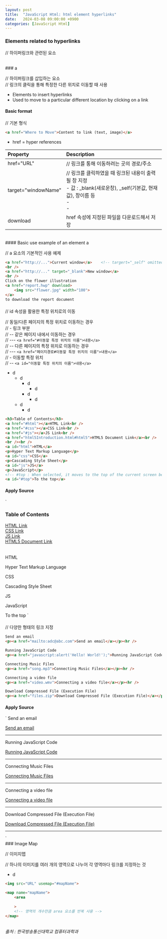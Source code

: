 ```yaml
---
layout: post
title:  "JavaScript Html: html element hyperlinks"
date:   2024-03-08 09:00:00 +0900
categories: [JavaScript Html]
---
```


### Elements related to hyperlinks   
// 하이퍼링크와 관련된 요소   
   
<br />
### a   
   
// 하이퍼링크를 삽입하는 요소   
// 링크의 클릭을 통해 특정한 다른 위치로 이동할 때 사용
- Elements to insert hyperlinks
- Used to move to a particular different location by clicking on a link
   
#### Basic format   
// 기본 형식   
   
```html
<a href="Where to Move">Content to link (text, image)</a>
```
   
- href = hyper references
   
|Property|Description|
|:---|:---|
|href="URL"|// 링크를 통해 이동하려는 곳의 경로/주소<br />|
|target="windowName"|// 링크를 클릭하였을 때 링크된 내용이 출력될 창 지정<br />- 값 : _blank(새로운창), _self(기본값, 현재값), 창이름 등<br />- <br />- |
|download|href 속성에 지정된 파일을 다운로드해서 저장<br />|
   
<br />
#### Basic use example of an element a   
   
// a 요소의 기본적인 사용 예제   
   
```html
<a href="http://...">Current window</a>    <!-- targert="_self" omitted -->
<br />
<a href="http://..." target="_blank">New window</a>
<br />
Click on the flower illustration 
<a href="report.hwp" download>
    <img src="flower.jpg" width="100">
</a>
to download the report document
```

#### 
// id 속성을 활용한 특정 위치로의 이동   
   
// 동일/다른 페이지의 특정 위치로 이동하는 경우   
// - 링크 부분   
// -- 같은 페이지 내에서 이동하는 경우   
// --- `<a href="#이동할 특정 위치의 이름">내용</a>`   
// -- 다른 페이지의 특정 위치로 이동하는 경우   
// --- `<a href="페이지경로#이동할 특정 위치의 이름">내용</a>`   
// - 이동할 특정 위치   
// -- `<a id="이동할 특정 위치의 이름">내용</a>`   
- d
  - d 
    - d
      - d
    - d
      - d
  - d 
    - d

```html
<h3>Table of Contents</h3>
<a href="#html"></a>HTML Link<br />
<a href="#css"></a>CSS Link<br />
<a href="#js"></a>JS Link<br />
<a href="html5Introduction.html#html5">HTML5 Document Link</a><br />
<br /><br />
<a id="html">HTML</a>
<p>Hyper Text Markup Language</p>
<a id="css">CSS</a>
<p>Cascading Style Sheet</p>
<a id="js">JS</a>
<p>JavaScript</p>
<!-- #top : When selected, it moves to the top of the current screen because the function called top is already promised even if id is not specified-->
<a id="#top">To the top</a>
```
   
#### Apply Source   
`
<h3>Table of Contents</h3>
<a href="#html">HTML Link</a><br />
<a href="#css">CSS Link</a><br />
<a href="#js">JS Link</a><br />
<a href="html5Introduction.html#html5">HTML5 Document Link</a><br />
<br /><br />
<a id="html">HTML</a>
<p>Hyper Text Markup Language</p>
<a id="css">CSS</a>
<p>Cascading Style Sheet</p>
<a id="js">JS</a>
<p>JavaScript</p>
<!-- #top : When selected, it moves to the top of the current screen because the function called top is already promised even if id is not specified-->
<a id="#top">To the top</a>
`

#### 
// 다양한 형태의 링크 지정

```html
Send an email
<p><a href="mailto:adc@abc.com">Send an email</a></p><hr />

Running JavaScript Code
<p><a href="javascript:alert('Hello! World!');">Running JavaScript Code</a></p><hr />

Connecting Music Files
<p><a href="song.mp3">Connecting Music Files</a></p><hr />

Connecting a video file
<p><a href="video.wmv">Connecting a video file</a></p><hr />

Download Compressed File (Execution File)
<p><a href="files.zip">Download Compressed File (Execution File)</a></p><hr />
```
   
#### Apply Source   
`
Send an email
<p><a href="mailto:adc@abc.com">Send an email</a></p><hr />

Running JavaScript Code
<p><a href="javascript:alert('Hello! World!');">Running JavaScript Code</a></p><hr />

Connecting Music Files
<p><a href="song.mp3">Connecting Music Files</a></p><hr />

Connecting a video file
<p><a href="video.wmv">Connecting a video file</a></p><hr />

Download Compressed File (Execution File)
<p><a href="files.zip">Download Compressed File (Execution File)</a></p><hr />
`
   
<br />
### Image Map   
   
// 이미지맵   
   
// 하나의 이미지를 여러 개의 영역으로 나누어 각 영역마다 링크를 지정하는 것   
- d 

```html
<img src="URL" usemap="#mapName">

<map name="mapName">
    <area
    
    >
    <!-- 영역의 개수만큼 area 요소를 반복 사용 -->
</map>
```







<br />
<cite>출처 : 한국방송통신대학교 컴퓨터과학과</cite>
